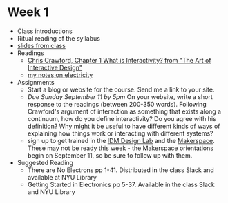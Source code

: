 # Week 1
* Class introductions
* Ritual reading of the syllabus
* [slides from class](/week1/bbms%20f%2023%201-1.pdf)
* Readings
  * [Chris Crawford, Chapter 1 What is Interactivity? from "The Art of Interactive Design"](https://ebookcentral-proquest-com.proxy.library.nyu.edu/lib/nyulibrary-ebooks/reader.action?docID=273475&ppg=25)
  * [my notes on electricity](/week1/notes.md)
* Assignments
  * Start a blog or website for the course. Send me a link to your site.
  * _Due Sunday September 11 by 5pm_ On your website, write a short response to the readings (between 200-350 words). Following Crawford's argument of interaction as something that exists along a continuum, how do you define interactivity? Do you agree with his definition? Why might it be useful to have different kinds of ways of explaining how things work or interacting with different systems?
  * sign up to get trained in the [IDM Design Lab](https://wp.nyu.edu/idmtech/design/) and the [Makerspace](http://makerspace.engineering.nyu.edu/training-and-reservations/). These may not be ready this week - the Makerspace orientations begin on September 11, so be sure to follow up with them.
* Suggested Reading
  * There are No Electrons pp 1-41. Distributed in the class Slack and available at NYU Library
  * Getting Started in Electronics pp 5-37. Available in the class Slack and NYU Library

